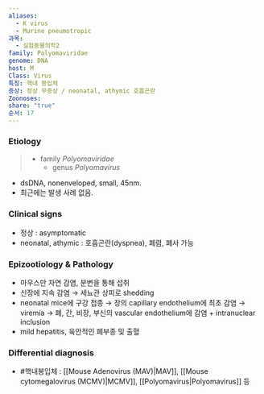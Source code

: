 ```yaml
---
aliases:
  - K virus
  - Murine pneumotropic
과목:
  - 실험동물의학2
family: Polyomaviridae
genome: DNA
host: M
Class: Virus
특징: 핵내 봉입체
증상: 정상 무증상 / neonatal, athymic 호흡곤란
Zoonoses: 
share: "true"
순서: 17
---
```

### Etiology
>- family *Polyomaviridae*
>	- genus *Polyomavirus*

- dsDNA, nonenveloped, small, 45nm.
- 최근에는 발생 사례 없음.
### Clinical signs
- 정상 : asymptomatic
- neonatal, athymic : 호흡곤란(dyspnea), 폐렴, 폐사 가능
### Epizootiology & Pathology
- 마우스만 자연 감염, 분변을 통해 섭취
- 신장에 지속 감염 → 세뇨관 상피로 shedding
- neonatal mice에 구강 접종 → 장의 capillary endothelium에 최초 감염 → viremia
  → 폐, 간, 비장, 부신의 vascular endothelium에 감염 + intranuclear inclusion
- mild hepatitis, 육안적인 폐부종 및 출혈
### Differential diagnosis
- #핵내봉입체 : [[Mouse Adenovirus (MAV)|MAV]], [[Mouse cytomegalovirus (MCMV)|MCMV]], [[Polyomavirus|Polyomavirus]] 등